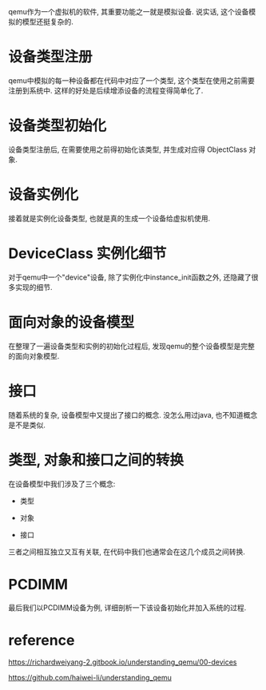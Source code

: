 

qemu作为一个虚拟机的软件, 其重要功能之一就是模拟设备. 说实话, 这个设备模拟的模型还挺复杂的.

# 设备类型注册

qemu中模拟的每一种设备都在代码中对应了一个类型, 这个类型在使用之前需要注册到系统中. 这样的好处是后续增添设备的流程变得简单化了.

# 设备类型初始化

设备类型注册后, 在需要使用之前得初始化该类型, 并生成对应得 ObjectClass 对象.

# 设备实例化

接着就是实例化设备类型, 也就是真的生成一个设备给虚拟机使用.

# DeviceClass 实例化细节

对于qemu中一个"device"设备, 除了实例化中instance_init函数之外, 还隐藏了很多实现的细节.

# 面向对象的设备模型

在整理了一遍设备类型和实例的初始化过程后, 发现qemu的整个设备模型是完整的面向对象模型.

# 接口

随着系统的复杂, 设备模型中又提出了接口的概念. 没怎么用过java, 也不知道概念是不是类似.

# 类型, 对象和接口之间的转换

在设备模型中我们涉及了三个概念:

* 类型

* 对象

* 接口

三者之间相互独立又互有关联, 在代码中我们也通常会在这几个成员之间转换.

# PCDIMM

最后我们以PCDIMM设备为例, 详细剖析一下该设备初始化并加入系统的过程.

# reference

https://richardweiyang-2.gitbook.io/understanding_qemu/00-devices

https://github.com/haiwei-li/understanding_qemu
